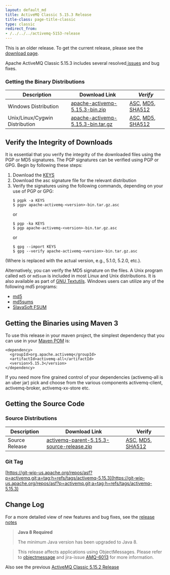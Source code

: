 ```yaml
---
layout: default_md
title: ActiveMQ Classic 5.15.3 Release 
title-class: page-title-classic
type: classic
redirect_from:
- /../../../activemq-5153-release
---
```


<div class="alert alert-warning">
  This is an older release. To get the current release, please see the <a href="{{site.baseurl}}/components/classic/download" class="alert-link">download page</a>.
</div>

Apache ActiveMQ Classic 5.15.3 includes several resolved[ issues](https://issues.apache.org/jira/secure/ReleaseNote.jspa?projectId=12311210&version=12338822) and bug fixes.

### Getting the Binary Distributions

Description|Download Link|_Verify_
---|---|---
Windows Distribution|[apache-activemq-5.15.3-bin.zip](http://archive.apache.org/dist/activemq/5.15.3/apache-activemq-5.15.3-bin.zip)|[ASC](https://archive.apache.org/dist/activemq/5.15.3/apache-activemq-5.15.3-bin.zip.asc), [MD5](https://archive.apache.org/dist/activemq/5.15.3/apache-activemq-5.15.3-bin.zip.md5), [SHA512](https://archive.apache.org/dist/activemq/5.15.3/apache-activemq-5.15.3-bin.zip.sha512)
Unix/Linux/Cygwin Distribution|[apache-activemq-5.15.3-bin.tar.gz](http://archive.apache.org/dist/activemq/5.15.3/apache-activemq-5.15.3-bin.tar.gz)|[ASC](https://archive.apache.org/dist/activemq/5.15.3/apache-activemq-5.15.3-bin.tar.gz.asc), [MD5](https://archive.apache.org/dist/activemq/5.15.3/apache-activemq-5.15.3-bin.tar.gz.md5), [SHA512](https://archive.apache.org/dist/activemq/5.15.3/apache-activemq-5.15.3-bin.tar.gz.sha512)

Verify the Integrity of Downloads
---------------------------------

It is essential that you verify the integrity of the downloaded files using the PGP or MD5 signatures. The PGP signatures can be verified using PGP or GPG. Begin by following these steps:

1.  Download the [KEYS](http://www.apache.org/dist/activemq/KEYS)
2.  Download the asc signature file for the relevant distribution
3.  Verify the signatures using the following commands, depending on your use of PGP or GPG:
    ```
    $ pgpk -a KEYS
    $ pgpv apache-activemq-<version>-bin.tar.gz.asc
    ```
    or
    ```
    $ pgp -ka KEYS
    $ pgp apache-activemq-<version>-bin.tar.gz.asc
    ```
    or
    ```
    $ gpg --import KEYS
    $ gpg --verify apache-activemq-<version>-bin.tar.gz.asc
    ```

(Where <version> is replaced with the actual version, e.g., 5.1.0, 5.2.0, etc.).

Alternatively, you can verify the MD5 signature on the files. A Unix program called `md5` or `md5sum` is included in most Linux and Unix distributions. It is also available as part of [GNU Textutils](http://www.gnu.org/software/textutils/textutils.html). Windows users can utilize any of the following md5 programs:

*   [md5](http://www.fourmilab.ch/md5/)
*   [md5sums](http://www.pc-tools.net/win32/md5sums/)
*   [SlavaSoft FSUM](http://www.slavasoft.com/fsum/)

Getting the Binaries using Maven 3
----------------------------------

To use this release in your maven project, the simplest dependency that you can use in your [Maven POM](http://maven.apache.org/guides/introduction/introduction-to-the-pom.html) is:
```
<dependency>
  <groupId>org.apache.activemq</groupId>
  <artifactId>activemq-all</artifactId>
  <version>5.15.3</version>
</dependency>
```
If you need more fine grained control of your dependencies (activemq-all is an uber jar) pick and choose from the various components activemq-client, activemq-broker, activemq-xx-store etc.

Getting the Source Code
-----------------------

### Source Distributions

Description|Download Link|Verify
---|---|---
Source Release|[activemq-parent-5.15.3-source-release.zip](https://archive.apache.org/dist/activemq/5.15.3/activemq-parent-5.15.3-source-release.zip)|[ASC](https://archive.apache.org/dist/activemq/5.15.3/activemq-parent-5.15.3-source-release.zip.asc), [MD5](https://archive.apache.org/dist/activemq/5.15.3/activemq-parent-5.15.3-source-release.zip.md5), [SHA512](https://archive.apache.org/dist/activemq/5.15.3/activemq-parent-5.15.3-source-release.zip.sha512)

### Git Tag

[https://git-wip-us.apache.org/repos/asf?p=activemq.git;a=tag;h=refs/tags/activemq-5.15.3](https://git-wip-us.apache.org/repos/asf?p=activemq.git;a=tag;h=refs/tags/activemq-5.15.3)

Change Log
----------

For a more detailed view of new features and bug fixes, see the [release notes](https://issues.apache.org/jira/secure/ReleaseNote.jspa?projectId=12311210&version=12341947)

> **Java 8 Required**
> 
> The minimum Java version has been upgraded to Java 8.

> This release affects applications using ObjectMessages. Please refer to [objectmessage](objectmessage) and jira-issue [AMQ-6013](https://issues.apache.org/jira/browse/AMQ-6013) for more information.

Also see the previous [ActiveMQ Classic 5.15.2 Release](classic-05-15-02)
